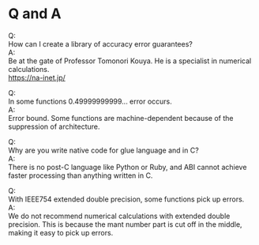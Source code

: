 # Q and A
  
Q:  
How can I create a library of accuracy error guarantees?  
A:  
Be at the gate of Professor Tomonori Kouya. He is a specialist in numerical calculations.  
https://na-inet.jp/  
  
Q:  
In some functions 0.49999999999... error occurs.  
A:  
Error bound. Some functions are machine-dependent because of the suppression of architecture.  
  
Q:  
Why are you write native code for glue language and in C?  
A:  
There is no post-C language like Python or Ruby, and ABI cannot achieve faster processing than anything written in C.  
  
Q:  
With IEEE754 extended double precision, some functions pick up errors.  
A:  
We do not recommend numerical calculations with extended double precision. This is because the mant number part is cut off in the middle, making it easy to pick up errors.  
